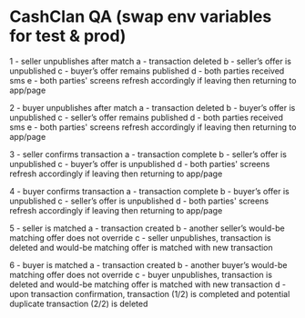 # CashClan QA (swap env variables for test & prod)

1 - seller unpublishes after match
	a - transaction deleted
	b - seller’s offer is unpublished
	c - buyer’s offer remains published
	d - both parties received sms
	e - both parties' screens refresh accordingly if leaving then returning to app/page

2 - buyer unpublishes after match
	a - transaction deleted
	b - buyer’s offer is unpublished
	c - seller’s offer remains published
	d - both parties received sms
	e - both parties' screens refresh accordingly if leaving then returning to app/page

3 - seller confirms transaction
	a - transaction complete
	b - seller’s offer is unpublished
	c - buyer’s offer is unpublished
	d - both parties' screens refresh accordingly if leaving then returning to app/page

4 - buyer confirms transaction
	a - transaction complete
	b - buyer’s offer is unpublished
	c - seller’s offer is unpublished
	d - both parties' screens refresh accordingly if leaving then returning to app/page

5 - seller is matched
	a - transaction created
	b - another seller’s would-be matching offer does not override
	c - seller unpublishes, transaction is deleted and would-be matching offer is matched with new transaction

6 - buyer is matched
	a - transaction created
	b - another buyer’s would-be matching offer does not override
	c - buyer unpublishes, transaction is deleted and would-be matching offer is matched with new transaction
	d - upon transaction confirmation, transaction (1/2) is completed and potential duplicate transaction (2/2) is deleted
